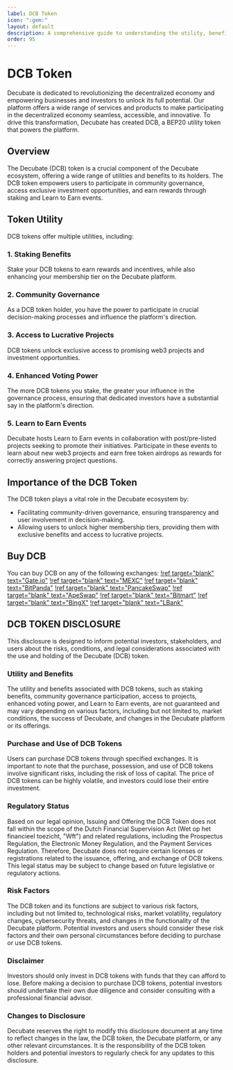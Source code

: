 ```yaml
---
label: DCB Token
icon: ":gem:"
layout: default
description: A comprehensive guide to understanding the utility, benefits, and importance of the Decubate (DCB) token.
order: 95
---
```

# DCB Token
Decubate is dedicated to revolutionizing the decentralized economy and empowering businesses and investors to unlock its full potential. Our platform offers a wide range of services and products to make participating in the decentralized economy seamless, accessible, and innovative. To drive this transformation, Decubate has created DCB, a BEP20 utility token that powers the platform.

## Overview
The Decubate (DCB) token is a crucial component of the Decubate ecosystem, offering a wide range of utilities and benefits to its holders. The DCB token empowers users to participate in community governance, access exclusive investment opportunities, and earn rewards through staking and Learn to Earn events.

## Token Utility
DCB tokens offer multiple utilities, including:

### 1. Staking Benefits
Stake your DCB tokens to earn rewards and incentives, while also enhancing your membership tier on the Decubate platform.

### 2. Community Governance
As a DCB token holder, you have the power to participate in crucial decision-making processes and influence the platform's direction.

### 3. Access to Lucrative Projects
DCB tokens unlock exclusive access to promising web3 projects and investment opportunities.

### 4. Enhanced Voting Power
The more DCB tokens you stake, the greater your influence in the governance process, ensuring that dedicated investors have a substantial say in the platform's direction.

### 5. Learn to Earn Events
Decubate hosts Learn to Earn events in collaboration with post/pre-listed projects seeking to promote their initiatives. Participate in these events to learn about new web3 projects and earn free token airdrops as rewards for correctly answering project questions.

## Importance of the DCB Token
The DCB token plays a vital role in the Decubate ecosystem by:

- Facilitating community-driven governance, ensuring transparency and user involvement in decision-making.
- Allowing users to unlock higher membership tiers, providing them with exclusive benefits and access to lucrative projects.


## Buy DCB
You can buy DCB on any of the following exchanges:
[!ref target="blank" text="Gate.io"](https://gate.io/trade/DCB_USDT)
[!ref target="blank" text="MEXC"](https://www.mexc.com/exchange/DCB_USDT)
[!ref target="blank" text="BitPanda"](https://www.bitpanda.com/en/prices/decubate-dcb)
[!ref target="blank" text="PancakeSwap"](https://pancakeswap.finance/swap)
[!ref target="blank" text="ApeSwap"](https://app.apeswap.finance/swap)
[!ref target="blank" text="Bitmart"](https://www.bitmart.com/trade/en-US?layout=basic&theme=dark&symbol=DCB_USDT)
[!ref target="blank" text="BingX"](https://bingx.com/it-it/spot/DCBUSDT/)
[!ref target="blank" text="LBank"](https://www.lbank.com/en-US/trade/dcb_usdt/)

## DCB TOKEN DISCLOSURE
This disclosure is designed to inform potential investors, stakeholders, and users about the risks, conditions, and legal considerations associated with the use and holding of the Decubate (DCB) token.

### Utility and Benefits
The utility and benefits associated with DCB tokens, such as staking benefits, community governance participation, access to projects, enhanced voting power, and Learn to Earn events, are not guaranteed and may vary depending on various factors, including but not limited to, market conditions, the success of Decubate, and changes in the Decubate platform or its offerings.

### Purchase and Use of DCB Tokens
Users can purchase DCB tokens through specified exchanges. It is important to note that the purchase, possession, and use of DCB tokens involve significant risks, including the risk of loss of capital. The price of DCB tokens can be highly volatile, and investors could lose their entire investment.

### Regulatory Status
Based on our legal opinion, Issuing and Offering the DCB Token does not fall within the scope of the Dutch Financial Supervision Act (Wet op het financieel toezicht, "Wft") and related regulations, including the Prospectus Regulation, the Electronic Money Regulation, and the Payment Services Regulation. Therefore, Decubate does not require certain licenses or registrations related to the issuance, offering, and exchange of DCB tokens. This legal status may be subject to change based on future legislative or regulatory actions.

### Risk Factors
The DCB token and its functions are subject to various risk factors, including but not limited to, technological risks, market volatility, regulatory changes, cybersecurity threats, and changes in the functionality of the Decubate platform. Potential investors and users should consider these risk factors and their own personal circumstances before deciding to purchase or use DCB tokens.

### Disclaimer
Investors should only invest in DCB tokens with funds that they can afford to lose. Before making a decision to purchase DCB tokens, potential investors should undertake their own due diligence and consider consulting with a professional financial advisor.

### Changes to Disclosure
Decubate reserves the right to modify this disclosure document at any time to reflect changes in the law, the DCB token, the Decubate platform, or any other relevant circumstances. It is the responsibility of the DCB token holders and potential investors to regularly check for any updates to this disclosure.